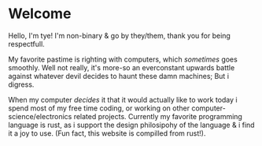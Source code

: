 # Welcome
Hello, I'm tye! I'm non-binary & go by they/them, thank you for being respectfull.

My favorite pastime is righting with computers, which *sometimes* goes smoothly. Well not really, it's more-so an
everconstant upwards battle against whatever devil decides to haunt these damn machines; But i digress.

When my computer *decides* it that it would actually like to work today i spend most of my free time coding, or
working on other computer-science/electronics related projects. Currently my favorite programming language is rust,
as i support the design philosipohy of the language & i find it a joy to use. (Fun fact, this website is compilled
from rust!).
